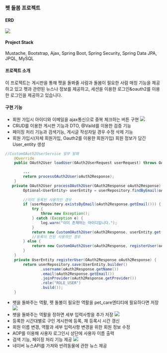 ### 펫 돌봄 프로젝트

#### ERD
![](https://velog.velcdn.com/images/bang_se/post/98d19202-a21f-40fa-90a6-1f7e79c0b91b/image.png)

#### Project Stack
Mustache, Bootstrap, Ajax, Spring Boot, Spring Security, Spring Data JPA, JPQL, MySQL

#### 프로젝트 소개
이 프로젝트는 게시판을 통해 펫을 돌봐줄 사람과 돌봄이 필요한 사람 매칭 기능을 제공하고 있고 펫과 관련된 뉴스나 정보를 제공하고, 세션을 이용한 로그인&oauth2를 이용한 로그인을 제공하고 있습니다.

#### 구현 기능

* 회원 가입시 아이디와 이메일을 ajax통신으로 중복 체크하는 버튼 구현
![](https://velog.velcdn.com/images/bang_se/post/abdf492d-4180-42eb-8fb0-63bdd7533255/image.png)
* CRUD를 이용한 게시판 기능과 DTO, @Vaild를 이용한 검증 기능
* 페이징 처리 기능과 검색기능, 게시글 작성자일 경우 수정 삭제 기능
* 회원 가입시(자체 회원가입, Oauth2를 이용한 회원가입) 회원 정보가 담긴 User_entity 생성
```java
//CustomOAuth2UserService 일부 발쵀
    @Override
    public OAuth2User loadUser(OAuth2UserRequest userRequest) throws OAuth2AuthenticationException {

        ...
        return processOAuth2User(oAuth2Response);
    }
   private OAuth2User processOAuth2User(OAuth2Response oAuth2Response) {
        Optional<UserEntity> userEntity = userRepository.findByEmail(oAuth2Response.getEmail());
        
        //이미 등록된 사용자인 경우
        if (userRepository.existsByEmail(oAuth2Response.getEmail())) {
            try {
                throw new Exception();
            } catch (Exception e) {
                log.warn("이미 존재하는 아이디입니다.");
            }
            return new CustomOAuth2User(oAuth2Response, userEntity.get());
            //등록이 안된 사용자인 경우
        } else {
            return new CustomOAuth2User(oAuth2Response, registerUser(oAuth2Response));
        }
    }
    private UserEntity registerUser(OAuth2Response oAuth2Response) {
        return userRepository.save(UserEntity.builder()
                .username(oAuth2Response.getName())
                .email(oAuth2Response.getEmail())
                .joinProvider(oAuth2Response.getProvider())
                .role("ROLE_USER")
                .build());
    }
```
* 팻을 돌봐주는 역활, 펫 돌볼이 필요한 역활을 pet_care엔티티에 필요하다면 저장
![](https://velog.velcdn.com/images/bang_se/post/fc7e9ff6-ae90-41c4-a805-96755a658fd6/image.png)
* 팻을 돌봐주는 역활을 정하면 세부 입력사항을 추가 저장
![](https://velog.velcdn.com/images/bang_se/post/1e067616-9fe3-43fb-9966-88163d2d326a/image.png)
* 등록한 시간대별로 구인 게시판에 등록, 재 등록시 시간 갱신
* 회원 이름 변경, 역활과 세부 입력사항 변경을 위한 회원 정보 수정
* AOP를 이용해 사용자 로그인시 상단에 사용자 이름 출력
* 검색 기능, 페이징 처리 기능 제공
![](https://velog.velcdn.com/images/bang_se/post/9cfa67c5-69fd-4932-b17a-2e7f7ba656ec/image.png)
* 네이버 뉴스API를 가져와 반려동물에 관한 뉴스 제공





